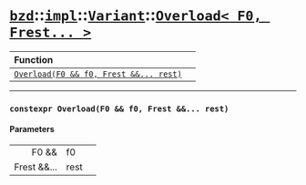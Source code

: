 # [`bzd`](../../../../index.md)::[`impl`](../../../index.md)::[`Variant`](../../index.md)::[`Overload< F0, Frest... >`](../index.md)


|Function||
|:---|:---|
|[`Overload(F0 && f0, Frest &&... rest)`](./index.md)||
------
### `constexpr Overload(F0 && f0, Frest &&... rest)`

#### Parameters
||||
|---:|:---|:---|
|F0 &&|f0||
|Frest &&...|rest||
